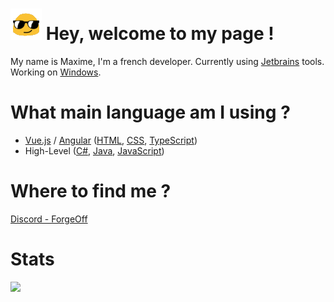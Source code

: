 # ![hey](hey_sized.gif) Hey, welcome to my page !  

My name is Maxime, I'm a french developer. Currently using [Jetbrains](https://www.jetbrains.com/) tools. Working on [Windows](https://www.microsoft.com/en-us/windows). 

# What main language am I using ? 
- [Vue.js](https://vuejs.org/) / [Angular](https://angular.io/) ([HTML](https://developer.mozilla.org/fr/docs/Web/HTML), [CSS](https://developer.mozilla.org/fr/docs/Web/CSS), [TypeScript](https://www.typescriptlang.org/))
- High-Level ([C#](https://docs.microsoft.com/en-us/dotnet/csharp/), [Java](https://www.java.com/), [JavaScript](https://developer.mozilla.org/fr/docs/Web/JavaScript))

# Where to find me ?
[Discord - ForgeOff](discord://-/users/424317025712603140)

# Stats
![](https://github-readme-stats.vercel.app/api/top-langs/?username=ForgeOfficial&layout=compact)

